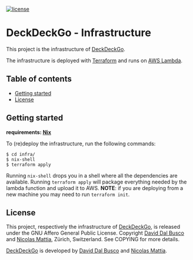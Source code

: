 [![license][agpl-license]][agpl-license-url]

[agpl-license]: https://img.shields.io/badge/License-AGPL%20v3-blue.svg
[agpl-license-url]: https://github.com/deckgo/deckdeckgo/blob/main/infra/GNU-AGPL-3.0

# DeckDeckGo - Infrastructure

This project is the infrastructure of [DeckDeckGo].

The infrastructure is deployed with [Terraform] and runs on [AWS Lambda].

## Table of contents

- [Getting started](#getting-started)
- [License](#license)

## Getting started

**requirements: [Nix]**

To (re)deploy the infrastructure, run the following commands:

```shell
$ cd infra/
$ nix-shell
$ terraform apply
```

Running `nix-shell` drops you in a shell where all the dependencies are
available. Running `terraform apply` will package everything needed by the
lambda function and upload it to AWS. **NOTE**: if you are deploying from a new
machine you may need to run `terraform init`.

## License

This project, respectively the infrastructure of [DeckDeckGo], is released under the GNU Affero General Public License. Copyright [David Dal Busco](mailto:david.dalbusco@outlook.com) and [Nicolas Mattia](mailto:nicolas@nmattia.com), Zürich, Switzerland. See COPYING for more details.

[DeckDeckGo] is developed by [David Dal Busco](mailto:david.dalbusco@outlook.com) and [Nicolas Mattia](mailto:nicolas@nmattia.com).

[deckdeckgo]: https://deckdeckgo.com
[terraform]: https://www.terraform.io/
[aws lambda]: https://aws.amazon.com/lambda/
[nix]: https://nixos.org/nix/
